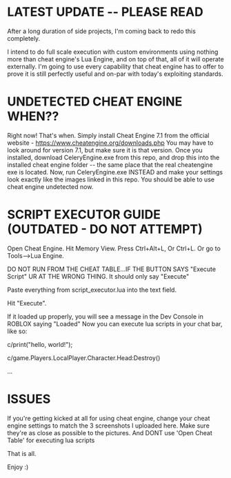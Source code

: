 # LATEST UPDATE -- PLEASE READ

After a long duration of side projects, I'm coming back to redo this completely.

I intend to do full scale execution with custom environments using nothing more than cheat engine's Lua Engine,
and on top of that, all of it will operate externally.
I'm going to use every capability that cheat engine has to offer to prove it is still perfectly useful and on-par with today's exploiting standards.



# UNDETECTED CHEAT ENGINE WHEN??

Right now! That's when.
Simply install Cheat Engine 7.1 from the official website - https://www.cheatengine.org/downloads.php
You may have to look around for version 7.1, but make sure it is that version.
Once you installed, download CeleryEngine.exe from this repo, and drop this into the installed cheat engine folder -- the same place that the real cheatengine exe is located.
Now, run CeleryEngine.exe INSTEAD and make your settings look exactly like the images linked in this repo.
You should be able to use cheat engine undetected now.




# SCRIPT EXECUTOR GUIDE (OUTDATED - DO NOT ATTEMPT)

Open Cheat Engine.
Hit Memory View.
Press Ctrl+Alt+L, Or Ctrl+L.
Or go to Tools-->Lua Engine.

DO NOT RUN FROM THE CHEAT TABLE...IF THE BUTTON SAYS "Execute Script" UR AT THE WRONG THING.
It should only say "Execute"


Paste everything from script_executor.lua into the text field.

Hit "Execute".

If it loaded up properly, you will see a message in the Dev Console in ROBLOX
saying "Loaded"
Now you can execute lua scripts in your chat bar, like so:

c/print("hello, world!");

c/game.Players.LocalPlayer.Character.Head:Destroy()

...


# ISSUES

If you're getting kicked at all for using cheat engine, change your cheat engine settings 
to match the 3 screenshots I uploaded here.
Make sure they're as close as possible to the pictures.
And DONT use 'Open Cheat Table' for executing lua scripts

That is all.

Enjoy :)

